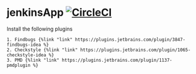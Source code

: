 # jenkinsApp [![CircleCI](https://circleci.com/gh/RahulRavindren/jenkinsApp.svg?style=svg)](https://circleci.com/gh/RahulRavindren/jenkinsApp)
Install the following plugins

    1. Findbugs {%link "link" https://plugins.jetbrains.com/plugin/3847-findbugs-idea %}
    2. Checkstyle {%link "link" https://plugins.jetbrains.com/plugin/1065-checkstyle-idea %}
    3. PMD {%link "link" https://plugins.jetbrains.com/plugin/1137-pmdplugin %}

